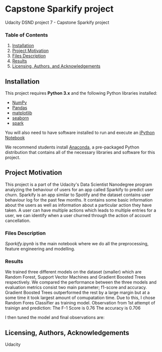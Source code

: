 # Capstone Sparkify project

Udacity DSND project 7 - Capstone Sparkify project

### Table of Contents

1. [Installation](#installation)
2. [Project Motivation](#motivation)
3. [Files Description](#files)
4. [Results](#results)
5. [Licensing, Authors, and Acknowledgements](#licensing)


## Installation <a name="installation"></a>

This project requires **Python 3.x** and the following Python libraries installed:

- [NumPy](http://www.numpy.org/)
- [Pandas](http://pandas.pydata.org)
- [matplotlib](http://matplotlib.org/)
- [seaborn](https://seaborn.pydata.org/)
- [spark](https://spark.apache.org/)

You will also need to have software installed to run and execute an [iPython Notebook](http://ipython.org/notebook.html)

We recommend students install [Anaconda](https://www.continuum.io/downloads), a pre-packaged Python distribution that contains all of the necessary libraries and software for this project. 


## Project Motivation <a name="motivation"></a>

This project is a part of the Udacity's Data Scientist Nanodegree program analyzing the behaviour of users for an app called Sparkify to predict user churn. Sparkify is an app similar to Spotify and the dataset contains user behaviour log for the past few months. It contains some basic information about the users as well as information about a particular action they have taken.
A user can have multiple actions which leads to multiple entries for a user, we can identify when a user churned through the action of account cancellation.

### Files Description <a name = "files"></a>

*Sparkify.ipynb* is the main notebook where we do all the preprocessing, feature engineering and modelling.

### Results <a name = "results"></a>

We trained three different models on the dataset (smaller) which are Random Forest, Support Vector Machines and Gradient Boosted Trees respectively. We compared the performance between the three models and evaluation metrics consist two main parameter; f1-score and accuracy. 
Gradient Boosted Trees outperformed the rest by a large margin but at a some time it took largest amount of comupatation time. Due to this, I chose Random Fores Classifier as training model. 
Observation from 1st attempt of trainign and prediction:
The F-1 Score is 0.76
The accuracy is 0.706

I then tuned the model and final observations are:



## Licensing, Authors, Acknowledgements<a name="licensing"></a>
 Udacity

